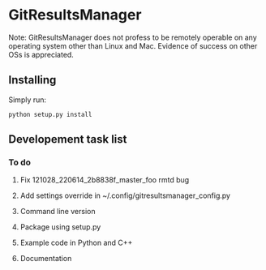 GitResultsManager
=====================

Note: GitResultsManager does not profess to be remotely operable on
any operating system other than Linux and Mac. Evidence of success on
other OSs is appreciated.

Installing
---------------------

Simply run:

    python setup.py install



Developement task list
----------------------

### To do

1. Fix 121028_220614_2b8838f_master_foo rmtd bug
1. Add settings override in ~/.config/gitresultsmanager_config.py

1. Command line version
1. Package using setup.py
1. Example code in Python and C++
1. Documentation
